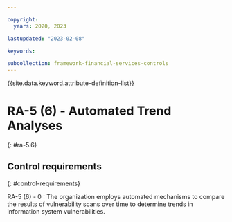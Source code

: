 ```yaml
---

copyright:
  years: 2020, 2023

lastupdated: "2023-02-08"

keywords:

subcollection: framework-financial-services-controls
---
```


{{site.data.keyword.attribute-definition-list}}

               
# RA-5 (6) - Automated Trend Analyses
{: #ra-5.6}

## Control requirements
{: #control-requirements}

RA-5 (6) - 0
    : The organization employs automated mechanisms to compare the results of vulnerability scans over time to determine trends in information system vulnerabilities.





